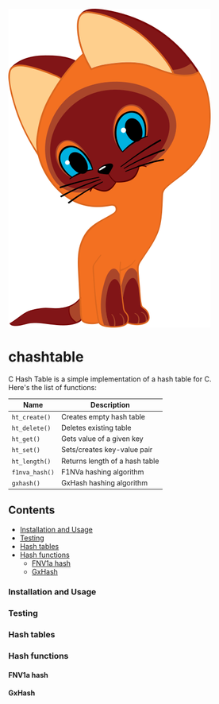 ![Logo](./img/kitten-woof.svg)

# chashtable
C Hash Table is a simple implementation of a hash table for C.<br>
Here's the list of functions:<br>


| Name           | Description                    |
|----------------|--------------------------------|
| `ht_create()`  | Creates empty hash table       |
| `ht_delete()`  | Deletes existing table         |
| `ht_get()`     | Gets value of a given key      |
| `ht_set()`     | Sets/creates key-value pair    |
| `ht_length()`  | Returns length of a hash table |
| `f1nva_hash()` | F1NVa hashing algorithm        |
| `gxhash()`     | GxHash hashing algorithm       |


## Contents
- [Installation and Usage](#installation-and-usage)
- [Testing](#testing)
- [Hash tables](#hash-tables)
- [Hash functions](#hash-functions)
  - [FNV1a hash](#fnv1a-hash)
  - [GxHash](#gxhash)

### Installation and Usage

### Testing

### Hash tables


### Hash functions
#### FNV1a hash
#### GxHash


